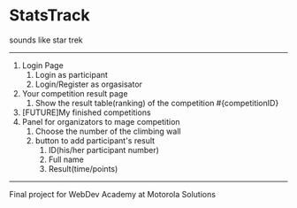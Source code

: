 # StatsTrack 
sounds like star trek 


<hr>

<ol>
    <li>
        Login Page
        <ol>
            <li>Login as participant</li>
            <li>Login/Register as orgasisator</li>
        </ol>
    </li>
    <li>
        Your competition result page
        <ol>
            <li>Show the result table(ranking) of the competition #{competitionID}</li>
        </ol>
    </li>
    <li>[FUTURE]My finished competitions</li>
    <li>
        Panel for organizators to mage competition
        <ol>
            <li>Choose the number of the climbing wall</li>
            <li>
              button to add participant's result
                <ol>
                    <li>ID(his/her participant number)</li>
                    <li>Full name</li>
                    <li>Result(time/points)</li>
                </ol>
            </li>
        </ol>
    </li>
</ol>

<hr> Final project for WebDev Academy at Motorola Solutions
